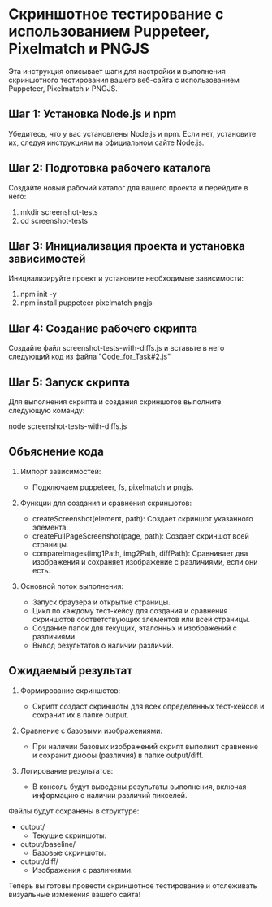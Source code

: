 # Скриншотное тестирование с использованием Puppeteer, Pixelmatch и PNGJS

Эта инструкция описывает шаги для настройки и выполнения скриншотного тестирования вашего веб-сайта с использованием Puppeteer, Pixelmatch и PNGJS. 

## Шаг 1: Установка Node.js и npm

Убедитесь, что у вас установлены Node.js и npm. Если нет, установите их, следуя инструкциям на официальном сайте Node.js.

## Шаг 2: Подготовка рабочего каталога

Создайте новый рабочий каталог для вашего проекта и перейдите в него:


1. mkdir screenshot-tests
2. cd screenshot-tests


## Шаг 3: Инициализация проекта и установка зависимостей

Инициализируйте проект и установите необходимые зависимости:

1. npm init -y
2. npm install puppeteer pixelmatch pngjs


## Шаг 4: Создание рабочего скрипта

Создайте файл screenshot-tests-with-diffs.js и вставьте в него следующий код из файла "Code_for_Task#2.js"


## Шаг 5: Запуск скрипта

Для выполнения скрипта и создания скриншотов выполните следующую команду:

node screenshot-tests-with-diffs.js


## Объяснение кода

1. Импорт зависимостей:
   - Подключаем puppeteer, fs, pixelmatch и pngjs.

2. Функции для создания и сравнения скриншотов:
   - createScreenshot(element, path): Создает скриншот указанного элемента.
   - createFullPageScreenshot(page, path): Создает скриншот всей страницы.
   - compareImages(img1Path, img2Path, diffPath): Сравнивает два изображения и сохраняет изображение с различиями, если они есть.

3. Основной поток выполнения:
   - Запуск браузера и открытие страницы.
   - Цикл по каждому тест-кейсу для создания и сравнения скриншотов соответствующих элементов или всей страницы.
   - Создание папок для текущих, эталонных и изображений с различиями.
   - Вывод результатов о наличии различий.

## Ожидаемый результат

1. Формирование скриншотов:
   - Скрипт создаст скриншоты для всех определенных тест-кейсов и сохранит их в папке output.

2. Сравнение с базовыми изображениями:
   - При наличии базовых изображений скрипт выполнит сравнение и сохранит диффы (различия) в папке output/diff.

3. Логирование результатов:
   - В консоль будут выведены результаты выполнения, включая информацию о наличии различий пикселей.

Файлы будут сохранены в структуре:
- output/
  - Текущие скриншоты.
- output/baseline/
  - Базовые скриншоты.
- output/diff/
  - Изображения с различиями.

Теперь вы готовы провести скриншотное тестирование и отслеживать визуальные изменения вашего сайта!


